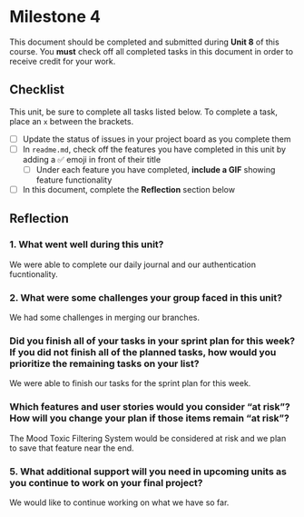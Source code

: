 # Milestone 4

This document should be completed and submitted during **Unit 8** of this course. You **must** check off all completed tasks in this document in order to receive credit for your work.

## Checklist

This unit, be sure to complete all tasks listed below. To complete a task, place an `x` between the brackets.

- [ ] Update the status of issues in your project board as you complete them
- [ ] In `readme.md`, check off the features you have completed in this unit by adding a ✅ emoji in front of their title
  - [ ] Under each feature you have completed, **include a GIF** showing feature functionality
- [ ] In this document, complete the **Reflection** section below

## Reflection

### 1. What went well during this unit?

We were able to complete our daily journal and our authentication fucntionality.

### 2. What were some challenges your group faced in this unit?

We had some challenges in merging our branches.

### Did you finish all of your tasks in your sprint plan for this week? If you did not finish all of the planned tasks, how would you prioritize the remaining tasks on your list?

We were able to finish our tasks for the sprint plan for this week.

### Which features and user stories would you consider “at risk”? How will you change your plan if those items remain “at risk”?

The Mood Toxic Filtering System would be considered at risk and we plan to save that feature near the end.

### 5. What additional support will you need in upcoming units as you continue to work on your final project?

We would like to continue working on what we have so far.
